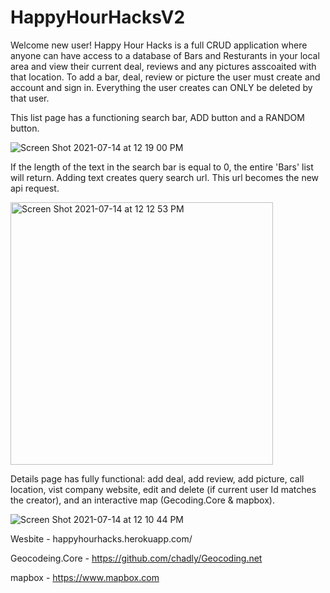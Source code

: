 # HappyHourHacksV2

Welcome new user! Happy Hour Hacks is a full CRUD application where anyone can have access to a database of Bars and Resturants in your local area and view their current deal, reviews and any pictures asscoaited with that location. To add a bar, deal, review or picture the user must create and account and sign in. Everything the user creates can ONLY be deleted by that user.

This list page has a functioning search bar, ADD button and a RANDOM button.

![Screen Shot 2021-07-14 at 12 19 00 PM](https://user-images.githubusercontent.com/80732054/125656855-d350700f-2274-4a83-acb2-8462983246dd.png)

If the length of the text in the search bar is equal to 0, the entire 'Bars' list will return. Adding text creates query search url. This url becomes the new api request.

<img width="420" alt="Screen Shot 2021-07-14 at 12 12 53 PM" src="https://user-images.githubusercontent.com/80732054/125656663-47074b9e-a7bd-49b8-884b-564b23751d4f.png">

Details page has fully functional: add deal, add review, add picture, call location, vist company website, edit and delete (if current user Id matches the creator), and an interactive map (Gecoding.Core & mapbox). 

![Screen Shot 2021-07-14 at 12 10 44 PM](https://user-images.githubusercontent.com/80732054/125657203-01304f9d-75b1-49cc-a2f9-fe68d60918de.png)

Wesbite - happyhourhacks.herokuapp.com/

Geocodeing.Core - https://github.com/chadly/Geocoding.net

mapbox - https://www.mapbox.com
